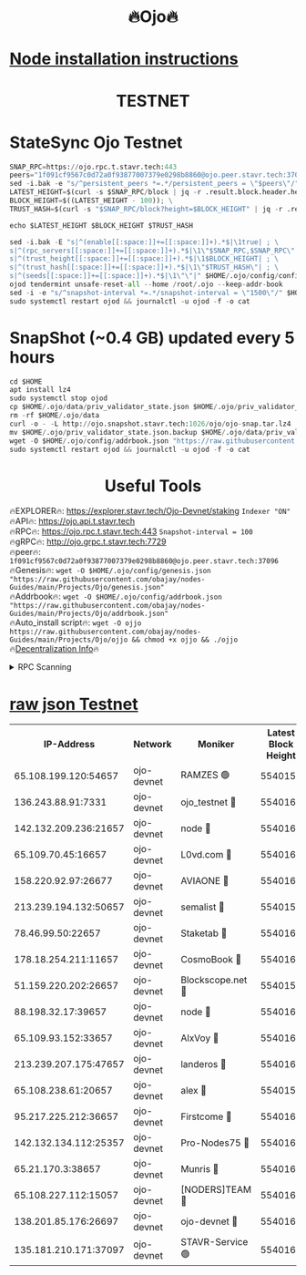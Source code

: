 <h1 align="center"> 🔥Ojo🔥</h1>

[Node installation instructions](https://github.com/obajay/nodes-Guides/tree/main/Projects/Ojo)
=

<h1 align="center"> TESTNET</h1>

# StateSync Ojo Testnet
```python
SNAP_RPC=https://ojo.rpc.t.stavr.tech:443
peers="1f091cf9567c0d72a0f93877007379e0298b8860@ojo.peer.stavr.tech:37096"
sed -i.bak -e "s/^persistent_peers *=.*/persistent_peers = \"$peers\"/" $HOME/.ojo/config/config.toml
LATEST_HEIGHT=$(curl -s $SNAP_RPC/block | jq -r .result.block.header.height); \
BLOCK_HEIGHT=$((LATEST_HEIGHT - 100)); \
TRUST_HASH=$(curl -s "$SNAP_RPC/block?height=$BLOCK_HEIGHT" | jq -r .result.block_id.hash)

echo $LATEST_HEIGHT $BLOCK_HEIGHT $TRUST_HASH

sed -i.bak -E "s|^(enable[[:space:]]+=[[:space:]]+).*$|\1true| ; \
s|^(rpc_servers[[:space:]]+=[[:space:]]+).*$|\1\"$SNAP_RPC,$SNAP_RPC\"| ; \
s|^(trust_height[[:space:]]+=[[:space:]]+).*$|\1$BLOCK_HEIGHT| ; \
s|^(trust_hash[[:space:]]+=[[:space:]]+).*$|\1\"$TRUST_HASH\"| ; \
s|^(seeds[[:space:]]+=[[:space:]]+).*$|\1\"\"|" $HOME/.ojo/config/config.toml
ojod tendermint unsafe-reset-all --home /root/.ojo --keep-addr-book
sed -i -e "s/^snapshot-interval *=.*/snapshot-interval = \"1500\"/" $HOME/.ojo/config/app.toml
sudo systemctl restart ojod && journalctl -u ojod -f -o cat
```
# SnapShot (~0.4 GB) updated every 5 hours
```python
cd $HOME
apt install lz4
sudo systemctl stop ojod
cp $HOME/.ojo/data/priv_validator_state.json $HOME/.ojo/priv_validator_state.json.backup
rm -rf $HOME/.ojo/data
curl -o - -L http://ojo.snapshot.stavr.tech:1026/ojo/ojo-snap.tar.lz4 | lz4 -c -d - | tar -x -C $HOME/.ojo --strip-components 2
mv $HOME/.ojo/priv_validator_state.json.backup $HOME/.ojo/data/priv_validator_state.json
wget -O $HOME/.ojo/config/addrbook.json "https://raw.githubusercontent.com/obajay/nodes-Guides/main/Projects/Ojo/addrbook.json"
sudo systemctl restart ojod && journalctl -u ojod -f -o cat
```
 <h1 align="center"> Useful Tools</h1>

🔥EXPLORER🔥:        https://explorer.stavr.tech/Ojo-Devnet/staking        `Indexer "ON"` \
🔥API🔥:                     https://ojo.api.t.stavr.tech \
🔥RPC🔥:                    https://ojo.rpc.t.stavr.tech:443              `Snapshot-interval = 100` \
🔥gRPC🔥:                  http://ojo.grpc.t.stavr.tech:7729 \
🔥peer🔥:                   `1f091cf9567c0d72a0f93877007379e0298b8860@ojo.peer.stavr.tech:37096` \
🔥Genesis🔥:    ```wget -O $HOME/.ojo/config/genesis.json "https://raw.githubusercontent.com/obajay/nodes-Guides/main/Projects/Ojo/genesis.json"``` \
🔥Addrbook🔥:    ```wget -O $HOME/.ojo/config/addrbook.json "https://raw.githubusercontent.com/obajay/nodes-Guides/main/Projects/Ojo/addrbook.json"``` \
🔥Auto_install script🔥: ```wget -O ojjo https://raw.githubusercontent.com/obajay/nodes-Guides/main/Projects/Ojo/ojjo && chmod +x ojjo && ./ojjo``` \
🔥[Decentralization Info](https://github.com/obajay/StateSync-snapshots/tree/main/Projects/Ojo/Decentralization)🔥



<details>
<summary>RPC Scanning</summary>

<h2 align="center"> We scan nodes in real time every 4 hours. And we provide the final result of RPC endpoints.
We cannot influence the operation of these nodes in any way. </h2>


```python
If Voting Power is higher than 0 --> then the Node is a validator of the network and may be subject to attack and be a potential threat to the chain.
```
```python
We marked such validators with a red symbol
```

</details>

[raw json Testnet](https://rpc-check.ojot.stavr.tech/ojot/rpc-ojot-result.json)
=


<table><tr><th>IP-Address</th><th>Network</th><th>Moniker</th><th>Latest Block Height</th><th>Earliest Block Height</th><th>Catching Up</th><th>Tx Index</th><th>Voting Power</th><th>Scan Time</th></tr><tr><td>65.108.199.120:54657</td><td>ojo-devnet</td><td>RAMZES 🟢</td><td>5540159</td><td>306156</td><td>False</td><td>on</td><td>0</td><td>2024-02-21T11:45:00.087373989UTC</td></tr><tr><td>136.243.88.91:7331</td><td>ojo-devnet</td><td>ojo_testnet 🔴</td><td>5540161</td><td>308845</td><td>False</td><td>on</td><td>1000</td><td>2024-02-21T11:45:08.487929531UTC</td></tr><tr><td>142.132.209.236:21657</td><td>ojo-devnet</td><td>node 🔴</td><td>5540163</td><td>350001</td><td>False</td><td>on</td><td>1999</td><td>2024-02-21T11:45:22.026057676UTC</td></tr><tr><td>65.109.70.45:16657</td><td>ojo-devnet</td><td>L0vd.com 🔴</td><td>5540165</td><td>695918</td><td>False</td><td>off</td><td>998</td><td>2024-02-21T11:45:30.029253058UTC</td></tr><tr><td>158.220.92.97:26677</td><td>ojo-devnet</td><td>AVIAONE 🔴</td><td>5540162</td><td>2754001</td><td>False</td><td>on</td><td>19926</td><td>2024-02-21T11:45:17.074410683UTC</td></tr><tr><td>213.239.194.132:50657</td><td>ojo-devnet</td><td>semalist 🔴</td><td>5540159</td><td>3223522</td><td>False</td><td>on</td><td>21037</td><td>2024-02-21T11:45:00.343341206UTC</td></tr><tr><td>78.46.99.50:22657</td><td>ojo-devnet</td><td>Staketab 🔴</td><td>5540165</td><td>4254801</td><td>False</td><td>on</td><td>1276</td><td>2024-02-21T11:45:30.317252138UTC</td></tr><tr><td>178.18.254.211:11657</td><td>ojo-devnet</td><td>CosmoBook 🔴</td><td>5540164</td><td>4392001</td><td>False</td><td>off</td><td>1047</td><td>2024-02-21T11:45:24.379129405UTC</td></tr><tr><td>51.159.220.202:26657</td><td>ojo-devnet</td><td>Blockscope.net 🔴</td><td>5540159</td><td>4425001</td><td>False</td><td>on</td><td>1943</td><td>2024-02-21T11:44:59.196984320UTC</td></tr><tr><td>88.198.32.17:39657</td><td>ojo-devnet</td><td>node 🔴</td><td>5540164</td><td>4710001</td><td>False</td><td>on</td><td>98324</td><td>2024-02-21T11:45:24.663510803UTC</td></tr><tr><td>65.109.93.152:33657</td><td>ojo-devnet</td><td>AlxVoy 🔴</td><td>5540163</td><td>4943001</td><td>False</td><td>on</td><td>4491415</td><td>2024-02-21T11:45:21.785584954UTC</td></tr><tr><td>213.239.207.175:47657</td><td>ojo-devnet</td><td>landeros 🔴</td><td>5540163</td><td>4967924</td><td>False</td><td>off</td><td>11083</td><td>2024-02-21T11:45:17.349513785UTC</td></tr><tr><td>65.108.238.61:20657</td><td>ojo-devnet</td><td>alex 🔴</td><td>5540159</td><td>5131001</td><td>False</td><td>on</td><td>11359</td><td>2024-02-21T11:44:59.657095519UTC</td></tr><tr><td>95.217.225.212:36657</td><td>ojo-devnet</td><td>Firstcome 🔴</td><td>5540161</td><td>5251946</td><td>False</td><td>on</td><td>13566</td><td>2024-02-21T11:45:06.193424053UTC</td></tr><tr><td>142.132.134.112:25357</td><td>ojo-devnet</td><td>Pro-Nodes75 🔴</td><td>5540160</td><td>5440160</td><td>False</td><td>on</td><td>24651</td><td>2024-02-21T11:45:03.293299780UTC</td></tr><tr><td>65.21.170.3:38657</td><td>ojo-devnet</td><td>Munris 🔴</td><td>5540160</td><td>5440160</td><td>False</td><td>off</td><td>20123</td><td>2024-02-21T11:45:05.782774980UTC</td></tr><tr><td>65.108.227.112:15057</td><td>ojo-devnet</td><td>[NODERS]TEAM 🔴</td><td>5540165</td><td>5440165</td><td>False</td><td>off</td><td>9999</td><td>2024-02-21T11:45:29.347934389UTC</td></tr><tr><td>138.201.85.176:26697</td><td>ojo-devnet</td><td>ojo-devnet 🔴</td><td>5540165</td><td>5440165</td><td>False</td><td>on</td><td>1000024000</td><td>2024-02-21T11:45:29.650592823UTC</td></tr><tr><td>135.181.210.171:37097</td><td>ojo-devnet</td><td>STAVR-Service 🟢</td><td>5540160</td><td>5537001</td><td>False</td><td>on</td><td>0</td><td>2024-02-21T11:45:00.977619779UTC</td></tr></table>
